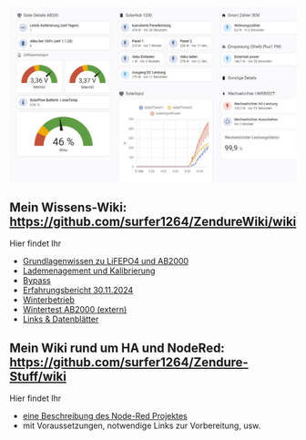 
![Flow](/Bild1_HA.jpeg)

## Mein Wissens-Wiki: https://github.com/surfer1264/ZendureWiki/wiki
Hier findet Ihr 
* [Grundlagenwissen zu LiFEPO4 und AB2000](https://github.com/surfer1264/ZendureWiki/wiki/Der-AB2000)
* [Lademenagement und Kalibrierung](https://github.com/surfer1264/ZendureWiki/wiki/Lademanagement-und-Kalibrierung)
* [Bypass](https://github.com/surfer1264/Zendure-Stuff/wiki/ByPass)
* [Erfahrungsbericht 30.11.2024](https://github.com/surfer1264/ZendureWiki/wiki/Erfahrungsbericht-30.11.2024)
* [Winterbetrieb](https://github.com/surfer1264/ZendureWiki/wiki/Winterbetrieb)
* [Wintertest AB2000 (extern)](https://www.smartzone.de/zendure-ab2000-akku-test/)
* [Links & Datenblätter](https://github.com/surfer1264/ZendureWiki/wiki/Links)


## Mein Wiki rund um HA und NodeRed: https://github.com/surfer1264/Zendure-Stuff/wiki
Hier findet Ihr
* [eine Beschreibung des Node-Red Projektes](https://github.com/surfer1264/Zendure-Stuff/wiki/AB2000-Überwachung-mit-HA-und-NodeRed)
* mit Voraussetzungen, notwendige Links zur Vorbereitung, usw.
